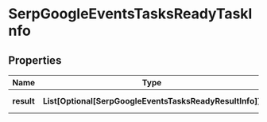 # SerpGoogleEventsTasksReadyTaskInfo


## Properties

| Name | Type | Description | Notes |
|------------ | ------------- | ------------- | -------------|
**result** | **List[Optional[SerpGoogleEventsTasksReadyResultInfo]]** | array of results |[optional]|